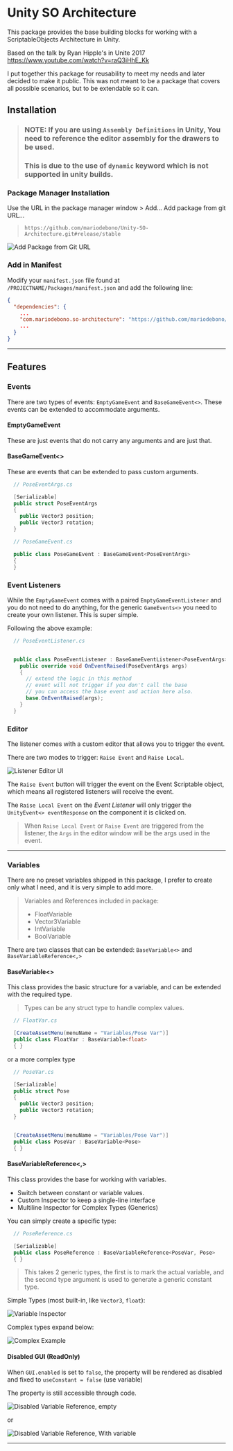# Unity SO Architecture

This package provides the base building blocks for working with a ScriptableObjects Architecture in Unity.

Based on the talk by Ryan Hipple's in Unite 2017 https://www.youtube.com/watch?v=raQ3iHhE_Kk

I put together this package for reusability to meet my needs and later decided to make it public. This was not meant to be a package that covers all possible scenarios, but to be extendable so it can.

## Installation

> ### NOTE: If you are using `Assembly Definitions` in Unity, You need to reference the editor assembly for the drawers to be used.
>
> ### This is due to the use of `dynamic` keyword which is not supported in unity builds.

### Package Manager Installation

Use the URL in the package manager window > Add... Add package from git URL...

> `https://github.com/mariodebono/Unity-SO-Architecture.git#release/stable`

![Add Package from Git URL](./Documentation~/Resources/Add%20package%20from%20gitURL.jpg)

### Add in Manifest

Modify your `manifest.json` file found at `/PROJECTNAME/Packages/manifest.json` and add the following line:

```json
{
  "dependencies": {
    ...
    "com.mariodebono.so-architecture": "https://github.com/mariodebono/Unity-SO-Architecture.git#release/stable",
    ...
  }
}
```

---

## Features

### **Events**

There are two types of events: `EmptyGameEvent` and `BaseGameEvent<>`. These events can be extended to accommodate arguments.

#### **EmptyGameEvent**

These are just events that do not carry any arguments and are just that.

#### **BaseGameEvent<>**

These are events that can be extended to pass custom arguments.

```csharp
  // PoseEventArgs.cs

  [Serializable]
  public struct PoseEventArgs
  {
    public Vector3 position;
    public Vector3 rotation;
  }
```

```csharp
  // PoseGameEvent.cs

  public class PoseGameEvent : BaseGameEvent<PoseEventArgs>
  {
  }
```

### **Event Listeners**

While the `EmptyGameEvent` comes with a paired `EmptyGameEventListener` and you do not need to do anything, for the generic `GameEvents<>` you need to create your own listener. This is super simple.

Following the above example:

```csharp
  // PoseEventListener.cs


  public class PoseEventListener : BaseGameEventListener<PoseEventArgs> {
    public override void OnEventRaised(PoseEventArgs args)
    {
      // extend the logic in this method
      // event will not trigger if you don't call the base
      // you can access the base event and action here also.
      base.OnEventRaised(args);
    }
  }
```

### **Editor**

The listener comes with a custom editor that allows you to trigger the event.

There are two modes to trigger: `Raise Event` and `Raise Local`.

![Listener Editor UI](./Documentation~/Resources/Listener%20Editor%20UI.jpg)

The `Raise Event` button will trigger the event on the Event Scriptable object, which means all registered listeners will receive the event.

The `Raise Local Event` on the _Event Listener_ will only trigger the `UnityEvent<> eventResponse` on the component it is clicked on.

> When `Raise Local Event` or `Raise Event` are triggered from the listener, the `Args` in the editor window will be the args used in the event.

---

### **Variables**

There are no preset variables shipped in this package, I prefer to create only what I need, and it is very simple to add more.

> Variables and References included in package:
>
> - FloatVariable
> - Vector3Variable
> - IntVariable
> - BoolVariable

There are two classes that can be extended: `BaseVariable<>` and `BaseVariableReference<,>`

#### **BaseVariable<>**

This class provides the basic structure for a variable, and can be extended with the required type.

> Types can be any struct type to handle complex values.

```csharp
  // FloatVar.cs

  [CreateAssetMenu(menuName = "Variables/Pose Var")]
  public class FloatVar : BaseVariable<float>
  { }
```

or a more complex type

```csharp
  // PoseVar.cs

  [Serializable]
  public struct Pose
  {
    public Vector3 position;
    public Vector3 rotation;
  }


  [CreateAssetMenu(menuName = "Variables/Pose Var")]
  public class PoseVar : BaseVariable<Pose>
  { }
```

#### **BaseVariableReference<,>**

This class provides the base for working with variables.

- Switch between constant or variable values.
- Custom Inspector to keep a single-line interface
- Multiline Inspector for Complex Types (Generics)

You can simply create a specific type:

```csharp
  // PoseReference.cs

  [Serializable]
  public class PoseReference : BaseVariableReference<PoseVar, Pose>
  { }
```

> This takes 2 generic types, the first is to mark the actual variable, and the second type argument is used to generate a generic constant type.

Simple Types (most built-in, like `Vector3`, `float`):

![Variable Inspector](./Documentation~/Resources/Variables%20Editor%20UI.jpg)

Complex types expand below:

![Complex Example](./Documentation~/Resources/Complex%20Variable%20UI.jpg)

#### **Disabled GUI (ReadOnly)**

When `GUI.enabled` is set to `false`, the property will be rendered as disabled and fixed to `useConstant = false` (use variable)

The property is still accessible through code.

![Disabled Variable Reference, empty](./Documentation~/Resources/Disabled%20Variable%20Reference.png)

or

![Disabled Variable Reference, With variable](./Documentation~/Resources/Disabled%20Variable%20Reference%2Bvariable.png)

---
